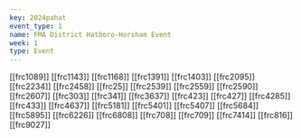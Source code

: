 ```yaml
---
key: 2024pahat
event_type: 1
name: FMA District Hatboro-Horsham Event
week: 1
type: Event
---
```

[[frc1089]]
[[frc1143]]
[[frc1168]]
[[frc1391]]
[[frc1403]]
[[frc2095]]
[[frc2234]]
[[frc2458]]
[[frc25]]
[[frc2539]]
[[frc2559]]
[[frc2590]]
[[frc2607]]
[[frc303]]
[[frc341]]
[[frc3637]]
[[frc423]]
[[frc427]]
[[frc4285]]
[[frc433]]
[[frc4637]]
[[frc5181]]
[[frc5401]]
[[frc5407]]
[[frc5684]]
[[frc5895]]
[[frc6226]]
[[frc6808]]
[[frc708]]
[[frc709]]
[[frc7414]]
[[frc816]]
[[frc9027]]
